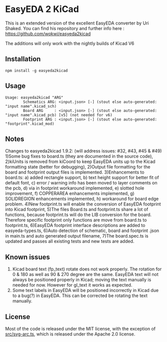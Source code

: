# EasyEDA 2 KiCad

This is an extended version of the excellent EasyEDA converter by Uri Shaked.
You can find his repository and further info here : https://github.com/wokwi/easyeda2kicad

The additions will only work with the nightly builds of Kicad V6

## Installation

```
npm install -g easyeda2kicad
```

## Usage

```
Usage: easyeda2kicad "ARG"
        Schematics ARG: <input.json> [-] (stout else auto-generated: "input name".kicad_sch)
        Board ARG     : <input.json> [-] (stout else auto-generated: "input name".kicad_pcb) [v5] (not needed for v6)
        Footprint ARG : <input.json> [-] (stout else auto-generated: "footprint".kicad_mod)
```

## Notes

Changes to easyeda2kicad 1.9.2:
(will address issues: #32, #43, #45 & #49)
1)Some bug fixes to board.ts (they are documented in the source code),
2)kiUnits is removed from kiCoord to keep EasyEDA units up to the Kicad formatting state (better for debugging),
2)Output file formatting for the board and footprint output files is implemented.
3)Enhancements to board.ts:
a) added rectangle support,
b) text height support for better fit of default font,
c) error / warning info has been moved to layer comments on the pcb,
d) via in footprint workaround implemented,
e) slotted hole improvement,
f) COPPERAREA enhancements implemented,
g) SOLIDREGION enhancements implemented,
h) workaround for board edge problem.
4)New footprint.ts will enable the conversion of EasyEDA footprint into Kicad footprint,
5)The files Board.ts and footprint.ts share a lot of functions, because footprint.ts will do the LIB conversion for the board.
Therefore specific footprint only functions are move from board.ts to footprint.ts,
6)EasyEDA footprint interface descriptions are added to easyeda-types.ts,
6)Auto detection of schematic, board and footprint .json in main.ts and auto generated output filename,
7)The board.spec.ts is updated and passes all existing tests and new tests are added.

## Known issues

1. Kicad board text (fp_text) rotate does not work properly. The rotation for 0 & 180 as well as 90 & 270 degree are the same.
   EasyEDA text will not always be positioned properly in Kicad; moving the text manually is needed for now. However for gl_text it works as expected.
2. Some text labels in EasyEDA will be positioned incorrectly in Kicad due to a bug(?) in EasyEDA. This can be corrected be rotating the text manually.

## License

Most of the code is released under the MIT license, with the exception of [src/svg-arc.ts](src/svg-arc.ts), which is
released under the Apache 2.0 license.
